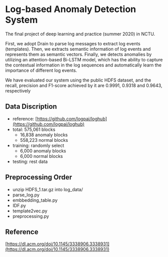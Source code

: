 # Log-based Anomaly Detection System
The final project of deep learning and practice (summer 2020) in NCTU.

First, we adopt Drain to parse log messages to extract log events (templates).
Then, we extracts semantic information of log events and represents them as semantic vectors.
Finally, we detects anomalies by utilizing an attention-based Bi-LSTM model, which has the ability to capture the contextual
information in the log sequences and automatically learn the importance of different log events.

We have evaluated our system using the public HDFS dataset, and the
recall, precision and F1-score achieved by it are 0.9991, 0.9318 and 0.9643, respectively

## Data Discription
* reference: [https://github.com/logpai/loghub](https://github.com/logpai/loghub)
* total: 575,061 blocks
    - 16,838 anomaly blocks
    - 558,223 normal blocks
* training: randomly select
    - 6,000 anomaly blocks
    - 6,000 normal blocks
* testing: rest data

## Preprocessing Order
* unzip HDFS_1.tar.gz into log_data/
* parse_log.py
* embbedding_table.py
* IDF.py
* template2vec.py
* preprocessing.py

## Reference
[https://dl.acm.org/doi/10.1145/3338906.3338931](https://dl.acm.org/doi/10.1145/3338906.3338931)
